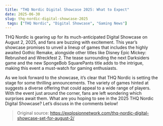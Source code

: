 ```yaml
---
title: "THQ Nordic Digital Showcase 2025: What to Expect"
date: 2025-06-30
slug: thq-nordic-digital-showcase-2025
 tags: ["THQ Nordic", "Digital Showcase", "Gaming News"]
---
```


THQ Nordic is gearing up for its much-anticipated Digital Showcase on August 2, 2025, and fans are buzzing with excitement. This year’s showcase promises to unveil a lineup of games that includes the highly awaited Gothic Remake, alongside other titles like Disney Epic Mickey: Rebrushed and Wreckfest 2. The tease surrounding the next Darksiders game and the new SpongeBob SquarePants title adds to the intrigue, making this event a must-watch for gaming enthusiasts.

As we look forward to the showcase, it’s clear that THQ Nordic is setting the stage for some thrilling announcements. The variety of games hinted at suggests a diverse offering that could appeal to a wide range of players. With the event just around the corner, fans are left wondering which surprises await them. What are you hoping to see in the 2025 THQ Nordic Digital Showcase? Let’s discuss in the comments below!
> Original source: https://explosionnetwork.com/thq-nordic-digital-showcase-set-for-august-2/